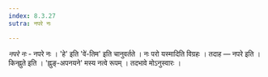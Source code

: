 ```yaml
---
index: 8.3.27
sutra: नपरे नः

---
```

_नपरे नः_ - नपरे नः । 'हे' इति 'वे॑-तिम' इति चानुवर्तते । नः परो यस्मादिति विग्रहः । तदाह — नपरे इति । किन्ह्नुते इति । 'ह्नुङ्-अपनयने' मस्य नत्वे रूपम् । तदभावे मोऽनुस्वारः ।